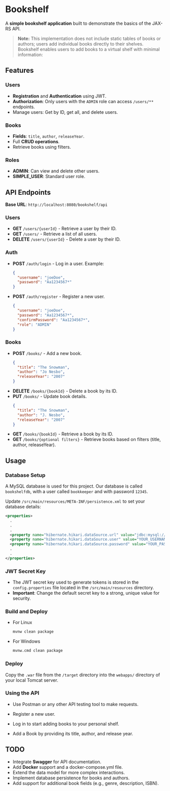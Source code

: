 # Bookshelf

A **simple bookshelf application** built to demonstrate the basics of the JAX-RS API.

> **Note:** This implementation does not include static tables of books or authors; users add individual books directly to their shelves.
Bookshelf enables users to add books to a virtual shelf with minimal information:

## Features

### Users
- **Registration** and **Authentication** using JWT.
- **Authorization**: Only users with the `ADMIN` role can access `/users/**` endpoints.
- Manage users: Get by ID, get all, and delete users.

### Books
- **Fields**: `title`, `author`, `releaseYear`.
- Full **CRUD operations**.
- Retrieve books using filters.

### Roles
- **ADMIN**: Can view and delete other users.
- **SIMPLE_USER**: Standard user role.

## API Endpoints

**Base URL**: `http://localhost:8080/bookshelf/api`

### Users
- **GET** `/users/{userId}` - Retrieve a user by their ID.
- **GET** `/users/` - Retrieve a list of all users.
- **DELETE** `/users/{userId}` - Delete a user by their ID.

### Auth
- **POST** `/auth/login` - Log in a user. Example:
  ```json
  {
    "username": "joeDoe",
    "password": "Aa1234567*"
  }
  ```
- **POST** `/auth/register` - Register a new user.
  ```json
  {
    "username": "joeDoe",
    "password": "Aa1234567*",
    "confirmPassword": "Aa1234567*",
    "role": "ADMIN"
  }
  ```

### Books

- **POST** `/books/` - Add a new book.
  ```json
  {
    "title": "The Snowman",
    "author": "Jo Nesbo",
    "releaseYear": "2007"
  }
  ```
- **DELETE** `/books/{bookId}` - Delete a book by its ID.
- **PUT** `/books/` - Update book details.
  ```json
  {
    "title": "The Snowman",
    "author": "J. Nesbo",
    "releaseYear": "2007"
  }
  ```
- **GET** `/books/{bookId}` - Retrieve a book by its ID.
- **GET** `/books/{optional filters}` - Retrieve books based on filters (title, author, releaseYear).

## Usage

### Database Setup
A MySQL database is used for this project.
Our database is called `bookshelfdb`, with a user called `bookkeeper` and with password `12345`.

Update `/src/main/resources/META-INF/persistence.xml` to set your database details:
```xml
<properties>
  .
  .
  .
  <property name="hibernate.hikari.dataSource.url" value="jdbc:mysql://localhost:3306/YOUR_DATABASE?serverTimezone=UTC" />
  <property name="hibernate.hikari.dataSource.user" value="YOUR_USERNAME" />
  <property name="hibernate.hikari.dataSource.password" value="YOUR_PASSWORD" />
  .
  .
</properties>
```

### JWT Secret Key
- The JWT secret key used to generate tokens is stored in the `config.properties` file located in the `/src/main/resources` directory.
- **Important**: Change the default secret key to a strong, unique value for security.
### Build and Deploy
- For Linux
  ```bash
  mvnw clean package
  ```
- For Windows
  ```bash
  mvnw.cmd clean package
  ```

### Deploy
Copy the `.war` file from the `/target` directory into the `webapps/` 
directory of your local Tomcat server.

### Using the API
- Use Postman or any other API testing tool to make requests.

- Register a new user.
- Log in to start adding books to your personal shelf.
- Add a Book by providing its title, author, and release year.

## TODO

- Integrate **Swagger** for API documentation.
- Add **Docker** support and a docker-compose.yml file.
- Extend the data model for more complex interactions.
- Implement database persistence for books and authors.
- Add support for additional book fields (e.g., genre, description, ISBN).